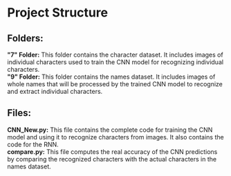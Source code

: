 # Project Structure

## Folders:

**"7" Folder:** This folder contains the character dataset. It includes images of individual characters used to train the CNN model for recognizing individual characters.\
**"9" Folder:** This folder contains the names dataset. It includes images of whole names that will be processed by the trained CNN model to recognize and extract individual characters.

## Files:

**CNN_New.py:** This file contains the complete code for training the CNN model and using it to recognize characters from images. It also contains the code for the RNN.\
**compare.py:** This file computes the real accuracy of the CNN predictions by comparing the recognized characters with the actual characters in the names dataset.
